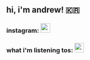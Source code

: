 ## hi, i'm andrew! 🇰🇷

### instagram: <a href="https://www.instagram.com/jungmkn/" target="blank"><img align="" src="https://upload.wikimedia.org/wikipedia/commons/9/95/Instagram_logo_2022.svg" height="25" /></a>

### what i'm listening tos: <a href="https://open.spotify.com/user/f0olish" target="blank"><img align="" src="https://upload.wikimedia.org/wikipedia/commons/8/84/Spotify_icon.svg" height="25" /></a>

<!--
**aykk/aykk** is a ✨ _special_ ✨ repository because its `README.md` (this file) appears on your GitHub profile.

Here are some ideas to get you started:

- 🔭 I’m currently working on ...
- 🌱 I’m currently learning ...
- 👯 I’m looking to collaborate on ...
- 🤔 I’m looking for help with ...
- 💬 Ask me about ...
- 📫 How to reach me: ...
- 😄 Pronouns: ...
- ⚡ Fun fact: ...
-->
